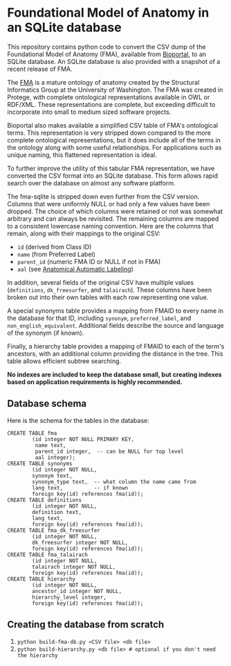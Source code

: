 # Foundational Model of Anatomy in an SQLite database

This repository contains python code to convert the CSV dump of the Foundational Model of Anatomy (FMA), available from [Bioportal](http://bioportal.bioontology.org/ontologies/FMA), to an SQLite database.  An SQLite database is also provided with a snapshot of a recent release of FMA.

The [FMA](http://si.washington.edu/projects/fma) is a mature ontology of anatomy created by the Structural Informatics Group at the University of Washington. The FMA was created in Protege, with complete ontological representations available in OWL or RDF/XML.  These representations are complete, but exceeding difficult to incorporate into small to medium sized software projects.

Bioportal also makes available a simplified CSV table of FMA's ontological terms.  This representation is very stripped down compared to the more complete ontological representations, but it does include all of the terms in the ontology along with some useful relationships.  For applications such as unique naming, this flattened representation is ideal.

To further improve the utility of this tabular FMA representation, we have converted the CSV format into an SQLite database.  This form allows rapid search over the database on almost any software platform.  

The fma-sqlite is stripped down even further from the CSV version.  Columns that were uniformly NULL or had only a few values have been dropped.  The choice of which columns were retained or not was somewhat arbitrary and can always be revisited.  The remaining columns are mapped to a consistent lowercase naming convention.  Here are the columns that remain, along with their mappings to the original CSV:

 * `id` (derived from Class ID)
 * `name` (from Preferred Label)
 * `parent_id` (numeric FMA ID or NULL if not in FMA)
 * `aal` (see [Anatomical Automatic Labeling](http://www.cyceron.fr/index.php/en/plateforme-en/freeware))

In addition, several fields of the original CSV have multiple values (`definitions`, `dk_freesurfer`, and `talairach`).  These columns have been broken out into their own tables with each row representing one value.  

A special synonyms table provides a mapping from FMAID to every name in the database for that ID, including `synonym`, `preferred_label`, and `non_english_equivalent`. Additional fields describe the source and language of the synonym (if known).

Finally, a hierarchy table provides a mapping of FMAID to each of the term's ancestors, with an additional column providing the distance in the tree.  This table allows efficient subtree searching.

**No indexes are included to keep the database small, but creating indexes based on application requirements is highly recommended.**

## Database schema

Here is the schema for the tables in the database:
```
CREATE TABLE fma
        (id integer NOT NULL PRIMARY KEY,
         name text,
         parent_id integer,  -- can be NULL for top level
         aal integer);
CREATE TABLE synonyms
        (id integer NOT NULL,
        synonym text,
        synonym_type text,  -- what column the name came from
        lang text,          -- if known
        foreign key(id) references fma(id));
CREATE TABLE definitions
        (id integer NOT NULL,
        definition text,
        lang text,
        foreign key(id) references fma(id));
CREATE TABLE fma_dk_freesurfer
        (id integer NOT NULL,
        dk_freesurfer integer NOT NULL,
        foreign key(id) references fma(id));
CREATE TABLE fma_talairach
        (id integer NOT NULL,
        talairach integer NOT NULL,
        foreign key(id) references fma(id));
CREATE TABLE hierarchy
        (id integer NOT NULL,
        ancestor_id integer NOT NULL,
        hierarchy_level integer,
        foreign key(id) references fma(id));
```

## Creating the database from scratch

 1. `python build-fma-db.py <CSV file> <db file>`
 2. `python build-hierarchy.py <db file> # optional if you don't need the hierarchy`
